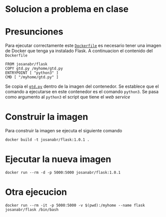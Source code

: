 # Solucion a problema en clase

# Presunciones

Para ejecutar correctamente este [`Dockerfile`](Dockerfile) es necesario tener una imagen de Docker que tenga ya instalado Flask.
A continuacion el contenido del `Dockerfile`

```
FROM josanabr/flask
COPY gtd.py /myhome/gtd.py
ENTRYPOINT [ "python3" ]
CMD [ "/myhome/gtd.py" ]
```

Se copia el [`gtd.py`](gtd.py) dentro de la imagen del contenedor.
Se establece que el comando a ejecutarse en este contenedor es el comando `python3`.
Se pasa como argumento al `python3` el script que tiene el *web service*

# Construir la imagen

Para construir la imagen se ejecuta el siguiente comando

```
docker build -t josanabr/flask:1.0.1 .
```

# Ejecutar la nueva imagen

```
docker run --rm -d -p 5000:5000 josanabr/flask:1.0.1
```

# Otra ejecucion

```
docker run --rm -it -p 5000:5000 -v $(pwd):/myhome --name flask josanabr/flask /bin/bash
```
